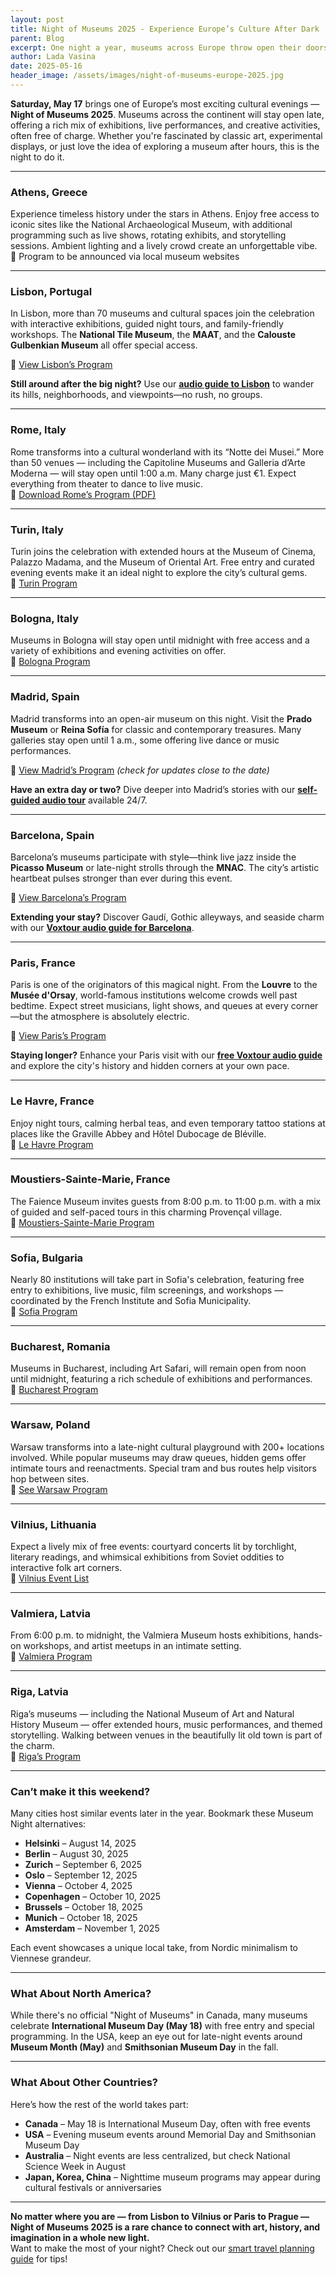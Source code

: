 ```yaml
---
layout: post
title: Night of Museums 2025 - Experience Europe’s Culture After Dark
parent: Blog
excerpt: One night a year, museums across Europe throw open their doors for fre- welcoming visitors to explore art, science, and history long after sunset. The Night of Museums (or La Nuit des Musées) returns on Saturday, May 17, 2025, offering a magical opportunity to enjoy exhibitions under moonlight, candlelight, and sometimes even starlight.
author: Lada Vasina
date: 2025-05-16
header_image: /assets/images/night-of-museums-europe-2025.jpg
---
```

**Saturday, May 17** brings one of Europe’s most exciting cultural evenings — **Night of Museums 2025**. Museums across the continent will stay open late, offering a rich mix of exhibitions, live performances, and creative activities, often free of charge. Whether you're fascinated by classic art, experimental displays, or just love the idea of exploring a museum after hours, this is the night to do it.

---

### **Athens, Greece**
Experience timeless history under the stars in Athens. Enjoy free access to iconic sites like the National Archaeological Museum, with additional programming such as live shows, rotating exhibits, and storytelling sessions. Ambient lighting and a lively crowd create an unforgettable vibe.  
🔗 Program to be announced via local museum websites

---

### **Lisbon, Portugal**
In Lisbon, more than 70 museums and cultural spaces join the celebration with interactive exhibitions, guided night tours, and family-friendly workshops. The **National Tile Museum**, the **MAAT**, and the **Calouste Gulbenkian Museum** all offer special access.

🔗 [View Lisbon’s Program](https://www.patrimoniocultural.gov.pt/pt/agenda/noite-europeia-dos-museus/)

**Still around after the big night?** Use our [**audio guide to Lisbon**](
https://widget.voxtour.ai/?apiKey=96f5b69a-6f16-4b36-ae05-b85a7dd728a6&tourId=f4a59261-58a8-4b51-9a49-6767c8949e58&locale=en&fullScreen=true&fullScreenTriggerable=false) to wander its hills, neighborhoods, and viewpoints—no rush, no groups.

---

### **Rome, Italy**
Rome transforms into a cultural wonderland with its “Notte dei Musei.” More than 50 venues — including the Capitoline Museums and Galleria d’Arte Moderna — will stay open until 1:00 a.m. Many charge just €1. Expect everything from theater to dance to live music.  
🔗 [Download Rome’s Program (PDF)](https://www.museiincomuneroma.it/sites/default/files/f_file/Programma%20NOTTE%20DEI%20MUSEI%202025_0.pdf)

---

### **Turin, Italy**
Turin joins the celebration with extended hours at the Museum of Cinema, Palazzo Madama, and the Museum of Oriental Art. Free entry and curated evening events make it an ideal night to explore the city’s cultural gems.  
🔗 [Turin Program](https://turismotorino.org/en/visit/events/european-night-of-museums-2025)

---

### **Bologna, Italy**
Museums in Bologna will stay open until midnight with free access and a variety of exhibitions and evening activities on offer.  
🔗 [Bologna Program](https://www.bolognawelcome.com/en/events/exhibitions/european-night-of-museums-en)

---

### **Madrid, Spain**
Madrid transforms into an open-air museum on this night. Visit the **Prado Museum** or **Reina Sofía** for classic and contemporary treasures. Many galleries stay open until 1 a.m., some offering live dance or music performances.

🔗 [View Madrid’s Program](https://www.madrid.es/portales/munimadrid/es/Inicio/Cultura-ocio-y-deporte/Cultura-y-ocio/Actividades-por-el-Dia-y-la-Noche-de-los-Museos-2025) *(check for updates close to the date)*

**Have an extra day or two?** Dive deeper into Madrid’s stories with our [**self-guided audio tour**](https://widget.voxtour.ai/?apiKey=96f5b69a-6f16-4b36-ae05-b85a7dd728a6&tourId=d023c9ca-6003-4f54-881b-c6adb44058c4&locale=en&fullScreen=true&fullScreenTriggerable=false) available 24/7.

---

### **Barcelona, Spain**

Barcelona’s museums participate with style—think live jazz inside the **Picasso Museum** or late-night strolls through the **MNAC**. The city’s artistic heartbeat pulses stronger than ever during this event.

🔗 [View Barcelona’s Program](https://fmirobcn.org/en/activities/adults-i-altres-grups/2/345/2025-international-museum-night-and-day-of-the-museums-at-the-miro)

**Extending your stay?** Discover Gaudí, Gothic alleyways, and seaside charm with our [**Voxtour audio guide for Barcelona**](https://widget.voxtour.ai/barcelona).

---

### **Paris, France**
Paris is one of the originators of this magical night. From the **Louvre** to the **Musée d'Orsay**, world-famous institutions welcome crowds well past bedtime. Expect street musicians, light shows, and queues at every corner—but the atmosphere is absolutely electric.

🔗 [View Paris’s Program](https://nuitdesmusees.culture.gouv.fr/)

**Staying longer?** Enhance your Paris visit with our [**free Voxtour audio guide**](https://widget.voxtour.ai/?apiKey=96f5b69a-6f16-4b36-ae05-b85a7dd728a6&tourId=70376bfb-a7ef-4d49-b202-c25e2dcee957&locale=en&fullScreen=true&fullScreenTriggerable=false) and explore the city's history and hidden corners at your own pace.

---

### **Le Havre, France**
Enjoy night tours, calming herbal teas, and even temporary tattoo stations at places like the Graville Abbey and Hôtel Dubocage de Bléville.  
🔗 [Le Havre Program](https://www.lehavre-etretat-tourisme.com/en/fiche/le-havre/european-night-of-museums-2025_TFOFMANOR076V520M7J/)

---

### **Moustiers-Sainte-Marie, France**
The Faience Museum invites guests from 8:00 p.m. to 11:00 p.m. with a mix of guided and self-paced tours in this charming Provençal village.  
🔗 [Moustiers-Sainte-Marie Program](https://www.moustiers.fr/en/node/5264)

---

### **Sofia, Bulgaria**
Nearly 80 institutions will take part in Sofia's celebration, featuring free entry to exhibitions, live music, film screenings, and workshops — coordinated by the French Institute and Sofia Municipality.  
🔗 [Sofia Program](https://museumnight.bg/en/sofia-2025/)

---

### **Bucharest, Romania**
Museums in Bucharest, including Art Safari, will remain open from noon until midnight, featuring a rich schedule of exhibitions and performances.  
🔗 [Bucharest Program](https://visitbucharest.today/night-of-museums-bucharest/)

---

### **Warsaw, Poland**
Warsaw transforms into a late-night cultural playground with 200+ locations involved. While popular museums may draw queues, hidden gems offer intimate tours and reenactments. Special tram and bus routes help visitors hop between sites.  
🔗 [See Warsaw Program](https://nocmuzeow.um.warszawa.pl/en/)

---

### **Vilnius, Lithuania**
Expect a lively mix of free events: courtyard concerts lit by torchlight, literary readings, and whimsical exhibitions from Soviet oddities to interactive folk art corners.  
🔗 [Vilnius Event List](https://www.muziejunaktis.lt/renginiai?taxonomy_event_location=37)

---

### **Valmiera, Latvia**
From 6:00 p.m. to midnight, the Valmiera Museum hosts exhibitions, hands-on workshops, and artist meetups in an intimate setting.  
🔗 [Valmiera Program](https://www.hanse.org/en/events/museum-night-2025)

---

### **Riga, Latvia**
Riga’s museums — including the National Museum of Art and Natural History Museum — offer extended hours, music performances, and themed storytelling. Walking between venues in the beautifully lit old town is part of the charm.  
🔗 [Riga’s Program](https://latvia.icom.museum.lv/muzeju-nakts/programma/)

---

### **Can’t make it this weekend?**
Many cities host similar events later in the year. Bookmark these Museum Night alternatives:

- **Helsinki** – August 14, 2025
- **Berlin** – August 30, 2025
- **Zurich** – September 6, 2025
- **Oslo** – September 12, 2025
- **Vienna** – October 4, 2025
- **Copenhagen** – October 10, 2025
- **Brussels** – October 18, 2025
- **Munich** – October 18, 2025
- **Amsterdam** – November 1, 2025

Each event showcases a unique local take, from Nordic minimalism to Viennese grandeur.

---

### **What About North America?**
While there's no official "Night of Museums" in Canada, many museums celebrate **International Museum Day (May 18)** with free entry and special programming. In the USA, keep an eye out for late-night events around **Museum Month (May)** and **Smithsonian Museum Day** in the fall.

---

### **What About Other Countries?**
Here’s how the rest of the world takes part:

- **Canada** – May 18 is International Museum Day, often with free events
- **USA** – Evening museum events around Memorial Day and Smithsonian Museum Day
- **Australia** – Night events are less centralized, but check National Science Week in August
- **Japan, Korea, China** – Nighttime museum programs may appear during cultural festivals or anniversaries

---

**No matter where you are — from Lisbon to Vilnius or Paris to Prague — Night of Museums 2025 is a rare chance to connect with art, history, and imagination in a whole new light.**  
Want to make the most of your night? Check out our [smart travel planning guide](https://tripsnotes.com/smart-travel/travel-planning/) for tips!


